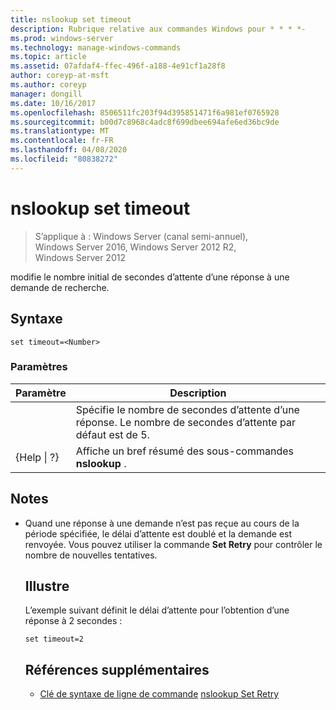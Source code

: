 ```yaml
---
title: nslookup set timeout
description: Rubrique relative aux commandes Windows pour * * * *-
ms.prod: windows-server
ms.technology: manage-windows-commands
ms.topic: article
ms.assetid: 07afdaf4-ffec-496f-a188-4e91cf1a28f8
author: coreyp-at-msft
ms.author: coreyp
manager: dongill
ms.date: 10/16/2017
ms.openlocfilehash: 8506511fc203f94d395851471f6a981ef0765928
ms.sourcegitcommit: b00d7c8968c4adc8f699dbee694afe6ed36bc9de
ms.translationtype: MT
ms.contentlocale: fr-FR
ms.lasthandoff: 04/08/2020
ms.locfileid: "80838272"
---
```

# <a name="nslookup-set-timeout"></a>nslookup set timeout

>S’applique à : Windows Server (canal semi-annuel), Windows Server 2016, Windows Server 2012 R2, Windows Server 2012

modifie le nombre initial de secondes d’attente d’une réponse à une demande de recherche.
## <a name="syntax"></a>Syntaxe
```
set timeout=<Number>
```
### <a name="parameters"></a>Paramètres

|    Paramètre    |                                           Description                                            |
|-----------------|--------------------------------------------------------------------------------------------------|
|    <Number>     | Spécifie le nombre de secondes d’attente d’une réponse. Le nombre de secondes d’attente par défaut est de 5. |
| {Help &#124; ?} |                      Affiche un bref résumé des sous-commandes **nslookup** .                       |

## <a name="remarks"></a>Notes
- Quand une réponse à une demande n’est pas reçue au cours de la période spécifiée, le délai d’attente est doublé et la demande est renvoyée. Vous pouvez utiliser la commande **Set Retry** pour contrôler le nombre de nouvelles tentatives.
  ## <a name="examples"></a><a name=BKMK_examples></a>Illustre
  L’exemple suivant définit le délai d’attente pour l’obtention d’une réponse à 2 secondes :
  ```
  set timeout=2
  ```
  ## <a name="additional-references"></a>Références supplémentaires
  - [Clé de syntaxe de ligne de commande](command-line-syntax-key.md)
  [nslookup Set Retry](nslookup-set-retry.md)
